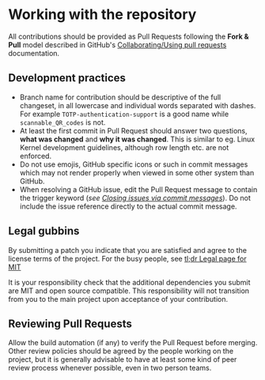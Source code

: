 # Working with the repository

All contributions should be provided as Pull Requests following the **Fork & Pull** model described in GitHub's 
[Collaborating/Using pull requests](https://help.github.com/articles/using-pull-requests/) documentation.

## Development practices
 
 - Branch name for contribution should be descriptive of the full changeset, in all lowercase and individual words
   separated with dashes. For example `TOTP-authentication-support` is a good name while `scannable_QR_codes` is not.
 - At least the first commit in Pull Request should answer two questions, **what was changed** and 
   **why it was changed**. This is similar to eg. Linux Kernel development guidelines, although row length etc. are not 
   enforced.
 - Do not use emojis, GitHub specific icons or such in commit messages which may not render properly when viewed in
   some other system than GitHub.
 - When resolving a GitHub issue, edit the Pull Request message to contain the trigger keyword (*see [Closing issues via commit messages](https://help.github.com/articles/closing-issues-via-commit-messages/)*).
   Do not include the issue reference directly to the actual commit message.

## Legal gubbins

By submitting a patch you indicate that you are satisfied and agree to the license terms of the project. For the busy 
people, see [tl;dr Legal page for MIT](https://tldrlegal.com/license/mit-license)

It is your responsibility check that the additional dependencies you submit are MIT and open source compatible. This
responsibility will not transition from you to the main project upon acceptance of your contribution.

## Reviewing Pull Requests

Allow the build automation (if any) to verify the Pull Request before merging. Other review policies should be agreed
by the people working on the project, but it is generally advisable to have at least some kind of peer review process
whenever possible, even in two person teams.